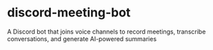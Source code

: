 # discord-meeting-bot
A Discord bot that joins voice channels to record meetings, transcribe conversations, and generate AI-powered summaries
